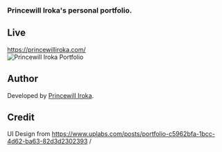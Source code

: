 ### Princewill Iroka's personal portfolio. 
## Live
https://princewilliroka.com/ \
![Princewill Iroka Portfolio](https://imgur.com/qsbmVZB.png)
## Author
Developed by [Princewill Iroka](https://princewilliroka.com/).
## Credit
UI Design from https://www.uplabs.com/posts/portfolio-c5962bfa-1bcc-4d62-ba63-82d3d2302393 /

